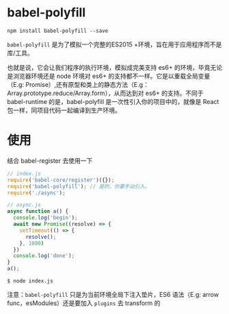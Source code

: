 
babel-polyfill
=====

`npm install babel-polyfill --save`

`babel-polyfill` 是为了模拟一个完整的ES2015 +环境，旨在用于应用程序而不是库/工具。

也就是说，它会让我们程序的执行环境，模拟成完美支持 es6+ 的环境，毕竟无论是浏览器环境还是 node 环境对 es6+ 的支持都不一样。它是以重载全局变量 （E.g: Promise）,还有原型和类上的静态方法（E.g：Array.prototype.reduce/Array.form），从而达到对 es6+ 的支持。不同于 babel-runtime 的是，babel-polyfill 是一次性引入你的项目中的，就像是 React 包一样，同项目代码一起编译到生产环境。

# 使用

结合 babel-register 去使用一下

``` js
// index.js
require('babel-core/register')({});
require('babel-polyfill'); // 是的，你要手动引入。
require('./async');
```

``` js
// async.js
async function a() {
  console.log('begin');
  await new Promise((resolve) => {
    setTimeout(() => {
      resolve();
    }, 1000)
  })
  console.log('done');
}
a();
```

```
$ node index.js
```

注意：`babel-polyfill` 只是为当前环境全局下注入垫片，ES6 语法（E.g: arrow func，esModules）还是要加入 `plugins` 去 transform 的